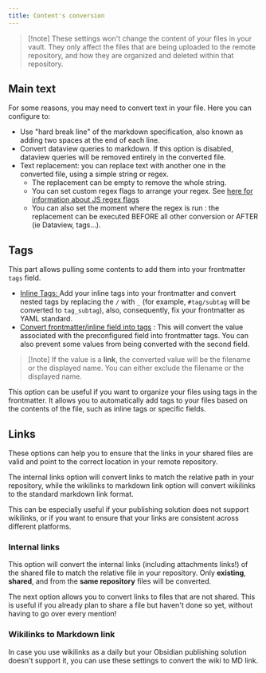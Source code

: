 ```yaml
---
title: Content's conversion
---
```

> [!note] These settings won't change the content of your files in your vault. They only affect the files that are being uploaded to the remote repository, and how they are organized and deleted within that repository.

## Main text

For some reasons, you may need to convert text in your file. Here you can configure to:

- Use "hard break line" of the markdown specification, also known as adding two spaces at the end of each line.
- Convert dataview queries to markdown. If this option is disabled, dataview queries will be removed entirely in the converted file.
- Text replacement: you can replace text with another one in the converted file, using a simple string or regex.
    - The replacement can be empty to remove the whole string.
    - You can set custom regex flags to arrange your regex. See [here for information about JS regex flags](https://javascript.info/regexp-introduction#flags)
    - You can also set the moment where the regex is run : the replacement can be executed BEFORE all other conversion or AFTER (ie Dataview, tags...).  

## Tags

This part allows pulling some contents to add them into your frontmatter `tags` field.

- <u>Inline Tags: </u> Add your inline tags into your frontmatter and convert nested tags by replacing the `/` with `_` (for example, `#tag/subtag` will be converted to `tag_subtag`), also, consequently, fix your frontmatter as YAML standard.
- <u>Convert frontmatter/inline field into tags</u> : This will convert the value associated with the preconfigured field into frontmatter tags. You can also prevent some values from being converted with the second field.

> [!note] If the value is a **link**, the converted value will be the filename or the displayed name. You can either exclude the filename or the displayed name.

This option can be useful if you want to organize your files using tags in the frontmatter. It allows you to automatically add tags to your files based on the contents of the file, such as inline tags or specific fields.

## Links

These options can help you to ensure that the links in your shared files are valid and point to the correct location in your remote repository.

The internal links option will convert links to match the relative path in your repository, while the wikilinks to markdown link option will convert wikilinks to the standard markdown link format.

This can be especially useful if your publishing solution does not support wikilinks, or if you want to ensure that your links are consistent across different platforms.

### Internal links

This option will convert the internal links (including attachments links!) of the shared file to match the relative file in your repository. Only **existing**, **shared**, and from the **same repository** files will be converted.

The next option allows you to convert links to files that are not shared. This is useful if you already plan to share a file but haven't done so yet, without having to go over every mention!

### Wikilinks to Markdown link

In case you use wikilinks as a daily but your Obsidian publishing solution doesn't support it, you can use these settings to convert the wiki to MD link.

